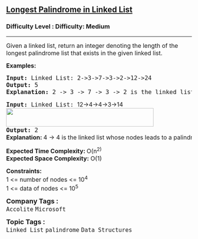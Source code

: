 <h2><a href="https://www.geeksforgeeks.org/problems/length-of-longest-palindrome-in-linked-list/1?page=1&category=palindrome&sortBy=accuracy">Longest Palindrome in Linked List</a></h2><h3>Difficulty Level : Difficulty: Medium</h3><hr><div class="problems_problem_content__Xm_eO"><p><span style="font-size: 12pt;">Given a linked list, return an integer denoting the length of the longest palindrome list that exists in the given linked list.</span></p>
<p><span style="font-size: 12pt;"><strong>Examples:</strong></span></p>
<pre><span style="font-size: 12pt;"><strong>Input:&nbsp;</strong>Linked List: 2-&gt;3-&gt;7-&gt;3-&gt;2-&gt;12-&gt;24</span><br><span style="font-size: 12pt;"><strong>Output:</strong> 5</span><br><span style="font-size: 12pt;"><strong>Explanation: </strong>2 -&gt; 3 -&gt; 7 -&gt; 3 -&gt; 2 is the linked list whose nodes leads to a palindrome.</span></pre>
<pre><span style="font-size: 12pt;"><strong>Input:&nbsp;</strong>Linked List: <span style="font-family: -apple-system, BlinkMacSystemFont, 'Segoe UI', Roboto, Oxygen, Ubuntu, Cantarell, 'Open Sans', 'Helvetica Neue', sans-serif; white-space: normal;">12-&gt;4-&gt;4-&gt;3-&gt;14<br></span><img src="https://media.geeksforgeeks.org/img-practice/prod/addEditProblem/700461/Web/Other/blobid1_1722778355.png" width="400" height="50"></span><br><span style="font-size: 12pt;"><strong>Output:</strong> 2<br></span><strong style="font-size: 12pt; font-family: -apple-system, BlinkMacSystemFont, 'Segoe UI', Roboto, Oxygen, Ubuntu, Cantarell, 'Open Sans', 'Helvetica Neue', sans-serif;">Explanation: </strong><span style="font-size: 12pt; font-family: -apple-system, BlinkMacSystemFont, 'Segoe UI', Roboto, Oxygen, Ubuntu, Cantarell, 'Open Sans', 'Helvetica Neue', sans-serif;">4 -&gt; 4 is the linked list whose nodes leads to a palindrome with length 2.</span></pre>
<p><span style="font-size: 12pt;"><strong>Expected Time Complexity: </strong>O(n<sup>2)</sup><strong><br>Expected Space Complexity:</strong> O(1)</span></p>
<p><span style="font-size: 12pt;"><strong>Constraints:</strong><br>1 &lt;= number of nodes &lt;= 10<sup>4<br></sup>1 &lt;= data of nodes &lt;= 10<sup>5</sup><sup><br></sup></span></p></div><p><span style=font-size:18px><strong>Company Tags : </strong><br><code>Accolite</code>&nbsp;<code>Microsoft</code>&nbsp;<br><p><span style=font-size:18px><strong>Topic Tags : </strong><br><code>Linked List</code>&nbsp;<code>palindrome</code>&nbsp;<code>Data Structures</code>&nbsp;